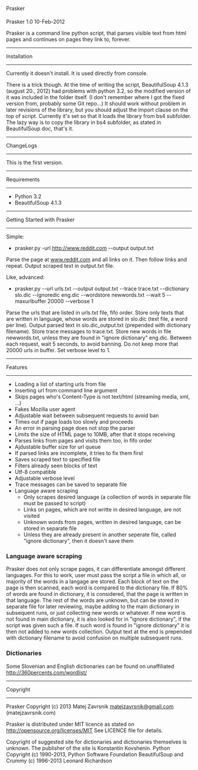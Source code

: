 ####
Prasker
####
Prasker 1.0
10-Feb-2012

Prasker is a command line python script, that parses visible text from html pages and continues on pages they link to, forever.

************
Installation
************

Currently it doesn't install. It is used directly from console.

There is a trick though. At the time of writing the script, BeautifulSoup 4.1.3 (august 20., 2012) had problems with python 3.2, so the modified version of it was included in the folder itself. (I don't remember where I got the fixed version from, probably some Git repo...) It should work without problem in later revisions of the library, but you should adjust the import clause on the top of script. Currently it's set so that it loads the library from bs4 subfolder. The lazy way is to copy the library in bs4 subfolder, as stated in BeautifulSoup doc, that's it.

**********
ChangeLogs
**********

This is the first version.

************
Requirements
************

* Python 3.2
* BeautifulSoup 4.1.3

****************************
Getting Started with Prasker
****************************

Simple:

* prasker.py -url http://www.reddit.com --output output.txt

Parse the page at www.reddit.com and all links on it. Then follow links and repeat. Output scraped text in output.txt file.

Like, advanced:

* prasker.py --url urls.txt --output output.txt --trace trace.txt --dictionary slo.dic --ignoredic eng.dic --wordstore newwords.txt --wait 5 --maxurlbuffer 20000 --verbose 1

Parse the urls that are listed in urls.txt file, fifo order. Store only texts that are written in language, whose words are stored in slo.dic (text file, a word per line). Output parsed text in slo.dic_output.txt (prepended with dictionary filename). Store trace messages to trace.txt.  Store new words in file newwords.txt, unless they are found in "ignore dictionary" eng.dic. Between each request, wait 5 seconds, to avoid banning. Do not keep more that 20000 urls in buffer. Set verbose level to 1.

********
Features
********

* Loading a list of starting urls from file
* Inserting url from command line argument
* Skips pages who's Content-Type is not text/html (streaming media, xml, ...)
* Fakes Mozilla user agent
* Adjustable wait between subsequent requests to avoid ban
* Times out if page loads too slowly and proceeds
* An error in parsing page does not stop the parser
* Limits the size of HTML page to 10MB, after that it stops receiving
* Parses links from pages and visits them too, in fifo order
* Ajdustable buffer size for url queue
* If parsed links are incomplete, it tries to fix them first
* Saves scraped text to specified file
* Filters already seen blocks of text
* Utf-8 compatible
* Adjustable verbose level
* Trace messages can be saved to separate file
* Language aware scraping
  * Only scrapes desired language (a collection of words in separate file must be passed to script)
  * Links on pages, which are not writte in desired language, are not visited
  * Unknown words from pages, written in desired language, can be stored in separate file
  * Unless they are already present in another seperate file, called "ignore dictionary", then it doesn't save them

### Language aware scraping

Prasker does not only scrape pages, it can differentiate amongst different languages. For this to work, user must pass the script a file in which all, or majority of the words in a langage are stored. Each block of text on the page is then scanned, each word is compared to the dictionary file. If 80% of words are found in dictionary, it is considered, that the page is written in that language. The rest of the words are unknown, but can be stored in separate file for later reviewing, maybe adding to the main dictionary in subsequent runs, or just collecting new words or whatever. If new word is not found in main dictionary, it is also looked for in "ignore dictionary", if the script was given such a file. If such word is found in "ignore dictionary" it is then not added to new words collection. Output text at the end is prepended with dictionary filename to avoid confusion on multiple subsequent runs.

### Dictionaries

Some Slovenian and English dictionaries can be found on unaffiliated http://360percents.com/wordlist/

*********
Copyright
*********

Prasker Copyright (c) 2013 Matej Zavrsnik <matejzavrsnik@gmail.com> (matejzavrsnik.com)

Prasker is distributed under MIT licence as stated on http://opensource.org/licenses/MIT
See LICENCE file for details.

Copyright of suggested site for dictionaries and dictionaries themselves is unknown. The publisher of the site is Konstantin Kovshenin.
Python Copyright (c) 1990-2013, Python Software Foundation
BeautifulSoup and Crummy (c) 1996-2013 Leonard Richardson